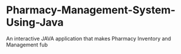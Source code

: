 # Pharmacy-Management-System-Using-Java
An interactive JAVA application that makes Pharmacy Inventory and Management fub
